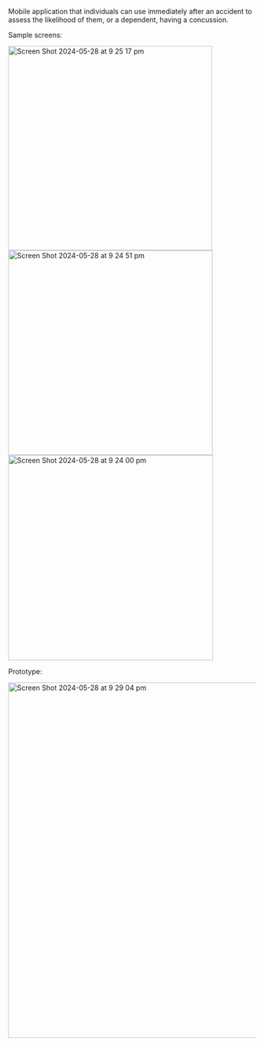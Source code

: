 Mobile application that individuals can use immediately after an accident to assess the likelihood of them, or a dependent, having a concussion.

Sample screens:

<img width="415" alt="Screen Shot 2024-05-28 at 9 25 17 pm" src="https://github.com/alice-xuu/Concussion-Management-App/assets/61668791/6005f40c-aaee-45fe-b5f6-64d20b181357">
<img width="416" alt="Screen Shot 2024-05-28 at 9 24 51 pm" src="https://github.com/alice-xuu/Concussion-Management-App/assets/61668791/59ff64a5-706a-4a01-bd25-564592db726f">
<img width="417" alt="Screen Shot 2024-05-28 at 9 24 00 pm" src="https://github.com/alice-xuu/Concussion-Management-App/assets/61668791/3d8883ea-4c5f-4910-a5f9-9ba20d084c34">


Prototype:

<img width="722" alt="Screen Shot 2024-05-28 at 9 29 04 pm" src="https://github.com/alice-xuu/Concussion-Management-App/assets/61668791/57f071f6-4c87-4053-bfcd-a1aaa318b8cb">

